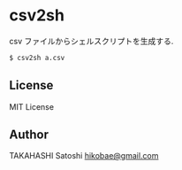 # csv2sh

csv ファイルからシェルスクリプトを生成する.

```sh
$ csv2sh a.csv
```

## License

MIT License

## Author

TAKAHASHI Satoshi <hikobae@gmail.com>
